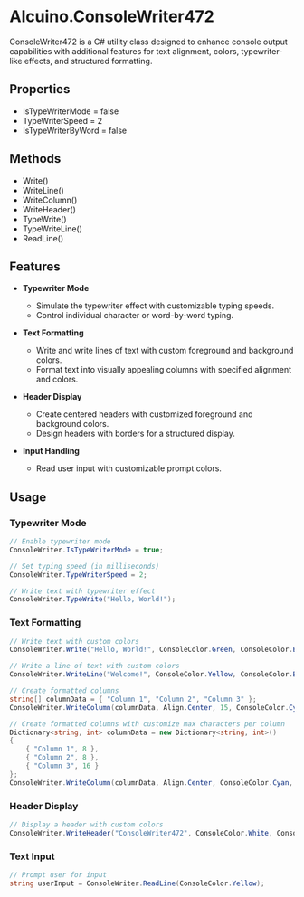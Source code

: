 # Alcuino.ConsoleWriter472

ConsoleWriter472 is a C# utility class designed to enhance console output capabilities with additional features for text alignment, colors, typewriter-like effects, and structured formatting.

## Properties

- IsTypeWriterMode = false
- TypeWriterSpeed = 2
- IsTypeWriterByWord = false

## Methods

- Write()
- WriteLine()
- WriteColumn()
- WriteHeader()
- TypeWrite()
- TypeWriteLine()
- ReadLine()

## Features

- **Typewriter Mode**
  - Simulate the typewriter effect with customizable typing speeds.
  - Control individual character or word-by-word typing.
  
- **Text Formatting**
  - Write and write lines of text with custom foreground and background colors.
  - Format text into visually appealing columns with specified alignment and colors.

- **Header Display**
  - Create centered headers with customized foreground and background colors.
  - Design headers with borders for a structured display.

- **Input Handling**
  - Read user input with customizable prompt colors.

## Usage

### Typewriter Mode

```csharp
// Enable typewriter mode
ConsoleWriter.IsTypeWriterMode = true;

// Set typing speed (in milliseconds)
ConsoleWriter.TypeWriterSpeed = 2;

// Write text with typewriter effect
ConsoleWriter.TypeWrite("Hello, World!");

```

### Text Formatting
```csharp
// Write text with custom colors
ConsoleWriter.Write("Hello, World!", ConsoleColor.Green, ConsoleColor.Black);

// Write a line of text with custom colors
ConsoleWriter.WriteLine("Welcome!", ConsoleColor.Yellow, ConsoleColor.Blue);

// Create formatted columns
string[] columnData = { "Column 1", "Column 2", "Column 3" };
ConsoleWriter.WriteColumn(columnData, Align.Center, 15, ConsoleColor.Cyan, ConsoleColor.Magenta);

// Create formatted columns with customize max characters per column
Dictionary<string, int> columnData = new Dictionary<string, int>()
{
    { "Column 1", 8 },
    { "Column 2", 8 },
    { "Column 3", 16 }
};
ConsoleWriter.WriteColumn(columnData, Align.Center, ConsoleColor.Cyan, ConsoleColor.Magenta);
```

### Header Display

```csharp
// Display a header with custom colors
ConsoleWriter.WriteHeader("ConsoleWriter472", ConsoleColor.White, ConsoleColor.DarkBlue, 30);
```

### Text Input

```csharp
// Prompt user for input
string userInput = ConsoleWriter.ReadLine(ConsoleColor.Yellow);
```